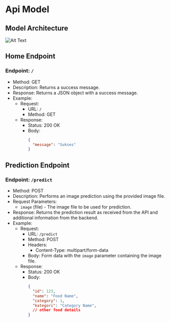 # Api Model

## Model Architecture
![Alt Text](https://github.com/gilym/Model-Api/blob/b58a7a1cf6da12082bad781371afce8a38213f4f/Model%20Architecture.png)



## Home Endpoint
  ### Endpoint: `/`
  - Method: GET
  - Description: Returns a success message.
  - Response: Returns a JSON object with a success message.
  - Example:
    - Request:
      - URL: `/`
      - Method: GET
    - Response:
      - Status: 200 OK
      - Body:
        ```json
        {
          "message": "Sukses"
        }
        ```

## Prediction Endpoint
  ### Endpoint: `/predict`
  - Method: POST
  - Description: Performs an image prediction using the provided image file.
  - Request Parameters:
    - `image` (file) - The image file to be used for prediction.
  - Response: Returns the prediction result as received from the API and additional information from the backend.
  - Example:
    - Request:
      - URL: `/predict`
      - Method: POST
      - Headers:
        - Content-Type: multipart/form-data
      - Body: Form data with the `image` parameter containing the image file.
    - Response:
      - Status: 200 OK
      - Body:
        ```json
        {
          "id": 123,
          "name": "Food Name",
          "category": 1,
          "kategori": "Category Name",
          // other food details
        }
        ```

        
